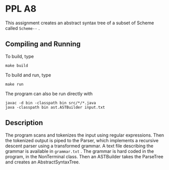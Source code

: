 # PPL A8

This assignment creates an abstract syntax tree of a subset of Scheme called ``` Scheme-- ``` .


## Compiling and Running

To build, type
```
make build
```
To build and run, type 
```
make run
```

The program can also be run directly with
```
javac -d bin -classpath bin src/*/*.java
java -classpath bin ast.ASTBuilder input.txt
```

## Description

The program scans and tokenizes the input using regular expressions.
Then the tokenized output is piped to the Parser,
which implements a recursive descent parser using a transformed grammar.
A text file describing the grammar is available in ``` grammar.txt ``` .
The grammar is hard coded in the program, 
in the NonTerminal class.
Then an ASTBuilder takes the ParseTree and creates an AbstractSyntaxTree.


